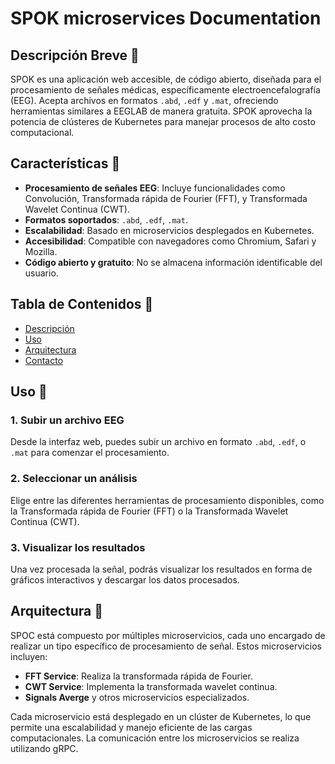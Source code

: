 # SPOK microservices Documentation

## Descripción Breve 🤗

SPOK es una aplicación web accesible, de código abierto, diseñada para el procesamiento de señales médicas, específicamente electroencefalografía (EEG). Acepta archivos en formatos `.abd`, `.edf` y `.mat`, ofreciendo herramientas similares a EEGLAB de manera gratuita. SPOK aprovecha la potencia de clústeres de Kubernetes para manejar procesos de alto costo computacional.

## Características 🧠

- **Procesamiento de señales EEG**: Incluye funcionalidades como Convolución, Transformada rápida de Fourier (FFT), y Transformada Wavelet Continua (CWT).
- **Formatos soportados**: `.abd`, `.edf`, `.mat`.
- **Escalabilidad**: Basado en microservicios desplegados en Kubernetes.
- **Accesibilidad**: Compatible con navegadores como Chromium, Safari y Mozilla.
- **Código abierto y gratuito**: No se almacena información identificable del usuario.

## Tabla de Contenidos 🧾

- [Descripción](#descripción-breve)
- [Uso](#uso)
- [Arquitectura](#arquitectura)
- [Contacto](#contacto)


## Uso 🔬

### 1. Subir un archivo EEG

Desde la interfaz web, puedes subir un archivo en formato `.abd`, `.edf`, o `.mat` para comenzar el procesamiento.

### 2. Seleccionar un análisis

Elige entre las diferentes herramientas de procesamiento disponibles, como la Transformada rápida de Fourier (FFT) o la Transformada Wavelet Continua (CWT).

### 3. Visualizar los resultados

Una vez procesada la señal, podrás visualizar los resultados en forma de gráficos interactivos y descargar los datos procesados.

## Arquitectura 🌉

SPOC está compuesto por múltiples microservicios, cada uno encargado de realizar un tipo específico de procesamiento de señal. Estos microservicios incluyen:

- **FFT Service**: Realiza la transformada rápida de Fourier.
- **CWT Service**: Implementa la transformada wavelet continua.
- **Signals Averge** y otros microservicios especializados.

Cada microservicio está desplegado en un clúster de Kubernetes, lo que permite una escalabilidad y manejo eficiente de las cargas computacionales. La comunicación entre los microservicios se realiza utilizando gRPC.
